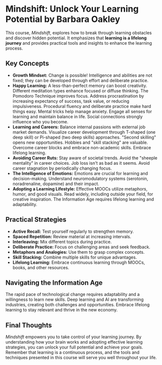 # Mindshift: Unlock Your Learning Potential by Barbara Oakley

This course, _Mindshift_, explores how to break through learning obstacles and discover hidden potential. It emphasizes that **learning is a lifelong journey** and provides practical tools and insights to enhance the learning process.

## Key Concepts

- **Growth Mindset:** Change is possible! Intelligence and abilities are not fixed; they can be developed through effort and deliberate practice.
- **Happy Learning:** A less-than-perfect memory can boost creativity. Different meditation types enhance focused or diffuse thinking. The Pomodoro Technique improves focus. Address procrastination by increasing expectancy of success, task value, or reducing impulsiveness. Procedural fluency and deliberate practice make hard things easy. Mental tricks help manage anxiety. Engage all senses for learning and maintain balance in life. Social connections strongly influence who you become.
- **Learning and Careers:** Balance internal passions with external job market demands. Visualize career development through T-shaped (one deep skill) or Pi-shaped (two deep skills) approaches. "Second skilling" opens new opportunities. Hobbies and "skill stacking" are valuable. Overcome career blocks and embrace non-academic skills. Embrace lifelong learning.
- **Avoiding Career Ruts:** Stay aware of societal trends. Avoid the "sheeple mentality" in career choices. Job loss isn't as bad as it seems. Avoid career stagnation by periodically changing focus.
- **The Intelligence of Emotions:** Emotions are crucial for learning and decision-making. Understand neuromodulatory systems (serotonin, noradrenaline, dopamine) and their impact.
- **Adopting a Learning Lifestyle:** Effective MOOCs utilize metaphors, humor, and good visuals. Read widely, including outside your field, for creative inspiration. The Information Age requires lifelong learning and adaptability.

## Practical Strategies

- **Active Recall:** Test yourself regularly to strengthen memory.
- **Spaced Repetition:** Review material at increasing intervals.
- **Interleaving:** Mix different topics during practice.
- **Deliberate Practice:** Focus on challenging areas and seek feedback.
- **Metaphors and Analogies:** Use them to grasp complex concepts.
- **Skill Stacking:** Combine multiple skills for unique advantages.
- **Lifelong Learning:** Embrace continuous learning through MOOCs, books, and other resources.

## Navigating the Information Age

The rapid pace of technological change requires adaptability and a willingness to learn new skills. Deep learning and AI are transforming industries, creating both challenges and opportunities. Embrace lifelong learning to stay relevant and thrive in the new economy.

## Final Thoughts

_Mindshift_ empowers you to take control of your learning journey. By understanding how your brain works and adopting effective learning strategies, you can unlock your full potential and achieve your goals. Remember that learning is a continuous process, and the tools and techniques presented in this course will serve you well throughout your life.
